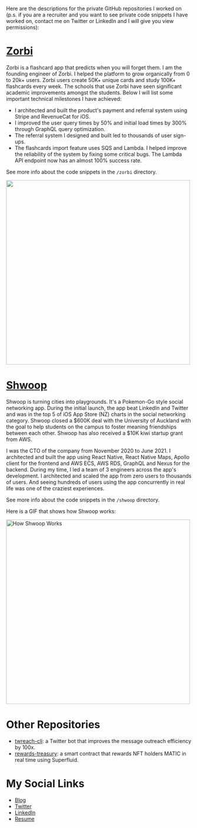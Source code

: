 Here are the descriptions for the private GitHub repositories I worked on (p.s. if you are a recruiter and you want to see private code snippets I have worked on, contact me on Twitter or LinkedIn and I will give you view permissions):

# [Zorbi](https://zorbi.cards/)

Zorbi is a flashcard app that predicts when you will forget them. I am the founding engineer of Zorbi. I helped the platform to grow organically from 0 to 20k+ users. Zorbi users create 50K+ unique cards and study 100K+ flashcards every week. The schools that use Zorbi have seen significant academic improvements amongst the students. Below I will list some important technical milestones I have achieved:

- I architected and built the product's payment and referral system using Stripe and RevenueCat for iOS.
- I improved the user query times by 50% and initial load times by 300% through GraphQL query optimization.
- The referral system I designed and built led to thousands of user sign-ups.
- The flashcards import feature uses SQS and Lambda. I helped improve the reliability of the system by fixing some critical bugs. The Lambda API endpoint now has an almost 100% success rate.

See more info about the code snippets in the `/zorbi` directory.

<img height="500" src="https://media.giphy.com/media/r339fPZkd827lt3WrW/giphy.gif" />

# [Shwoop](https://www.shwoop.co.nz/)

Shwoop is turning cities into playgrounds. It's a Pokemon-Go style social networking app. During the initial launch, the app beat LinkedIn and Twitter and was in the top 5 of iOS App Store (NZ) charts in the social networking category. Shwoop closed a $600K deal with the University of Auckland with the goal to help students on the campus to foster meaning friendships between each other. Shwoop has also received a $10K kiwi startup grant from AWS.

I was the CTO of the company from November 2020 to June 2021. I architected and built the app using React Native, React Native Maps, Apollo client for the frontend and AWS ECS, AWS RDS, GraphQL and Nexus for the backend. During my time, I led a team of 3 engineers across the app's development. I architected and scaled the app from zero users to thousands of users. And seeing hundreds of users using the app concurrently in real life was one of the craziest experiences.

See more info about the code snippets in the `/shwoop` directory.

Here is a GIF that shows how Shwoop works:

<img alt="How Shwoop Works" height="500" src="https://media.giphy.com/media/fONBvfHyr7uwEQ0vLC/giphy.gif" />

# Other Repositories

- [twreach-cli](https://github.com/0xYao/twreach): a Twitter bot that improves the message outreach efficiency by 100x.
- [rewards-treasury](https://github.com/ZorbiApp/rewards-contracts): a smart contract that rewards NFT holders MATIC in real time using Superfluid.

# My Social Links

- [Blog](https://zhongnotes.com/)
- [Twitter](https://twitter.com/0xNarchos)
- [LinkedIn](https://www.linkedin.com/in/0alexzhong0/)
- [Resume](https://drive.google.com/file/d/1MVmIqnYNKoCx_FAP9Du-WWU7d1qXZ0Mw/view?usp=sharing)
